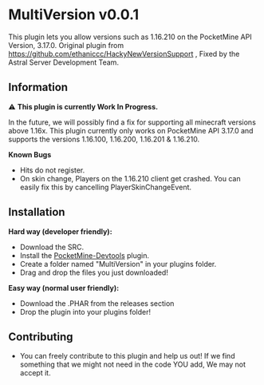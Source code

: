 # MultiVersion v0.0.1
This plugin lets you allow versions such as 1.16.210 on the PocketMine API Version, 3.17.0.
Original plugin from https://github.com/ethaniccc/HackyNewVersionSupport , Fixed by the Astral Server Development Team.

## Information 
⚠ **This plugin is currently Work In Progress.**

In the future, we will possibly find a fix for supporting all minecraft versions above 1.16x. This plugin currently only works on PocketMine API 3.17.0 and supports the versions
1.16.100, 1.16.200, 1.16.201 & 1.16.210.

**Known Bugs**
- Hits do not register.
- On skin change, Players on the 1.16.210 client get crashed. You can easily fix this by cancelling PlayerSkinChangeEvent.


## Installation

 **Hard way (developer friendly):**

- Download the SRC.
- Install the [PocketMine-Devtools](https://poggit.pmmp.io/p/DevTools/1.14.2) plugin.
- Create a folder named "MultiVersion" in your plugins folder.
- Drag and drop the files you just downloaded!

**Easy way (normal user friendly):**
- Download the .PHAR from the releases section
- Drop the plugin into your plugins folder!

## Contributing

- You can freely contribute to this plugin and help us out! If we find something that we might not need in the code YOU add, We may not accept it.
